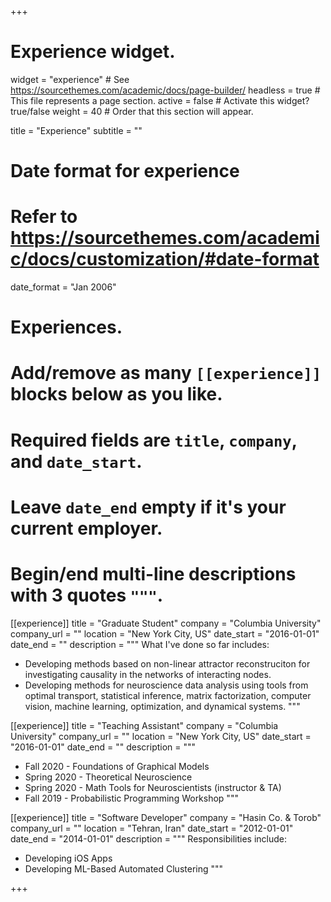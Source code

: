 +++
# Experience widget.
widget = "experience"  # See https://sourcethemes.com/academic/docs/page-builder/
headless = true  # This file represents a page section.
active = false  # Activate this widget? true/false
weight = 40  # Order that this section will appear.

title = "Experience"
subtitle = ""

# Date format for experience
#   Refer to https://sourcethemes.com/academic/docs/customization/#date-format
date_format = "Jan 2006"

# Experiences.
#   Add/remove as many `[[experience]]` blocks below as you like.
#   Required fields are `title`, `company`, and `date_start`.
#   Leave `date_end` empty if it's your current employer.
#   Begin/end multi-line descriptions with 3 quotes `"""`.

[[experience]]
  title = "Graduate Student"
  company = "Columbia University"
  company_url = ""
  location = "New York City, US"
  date_start = "2016-01-01"
  date_end = ""
  description = """
  What I've done so far includes:
  
  * Developing methods based on non-linear attractor reconstruciton for investigating causality in the networks of interacting nodes.
  * Developing methods for neuroscience data analysis using tools from optimal transport, statistical inference, matrix factorization, computer vision, machine learning, optimization, and dynamical systems.
  """

[[experience]]
  title = "Teaching Assistant"
  company = "Columbia University"
  company_url = ""
  location = "New York City, US"
  date_start = "2016-01-01"
  date_end = ""
  description = """
  
  * Fall 2020 - Foundations of Graphical Models
  * Spring 2020 - Theoretical Neuroscience
  * Spring 2020 - Math Tools for Neuroscientists (instructor & TA)
  * Fall 2019 - Probabilistic Programming Workshop
  """
  
[[experience]]
  title = "Software Developer"
  company = "Hasin Co. & Torob"
  company_url = ""
  location = "Tehran, Iran"
  date_start = "2012-01-01"
  date_end = "2014-01-01"
  description = """
  Responsibilities include:
  
  * Developing iOS Apps
  * Developing ML-Based Automated Clustering
  """



+++
